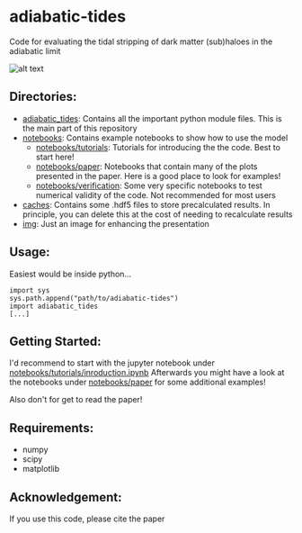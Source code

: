 # adiabatic-tides
Code for evaluating the tidal stripping of dark matter (sub)haloes in the adiabatic limit

![alt text](https://github.com/jstuecker/adiabatic-tides/blob/main/img/tidal_experiment.png)

## Directories:

* [adiabatic_tides](adiabatic_tides): Contains all the important python module files. This is the main part of this repository
* [notebooks](notebooks): Contains example notebooks to show how to use the model
    - [notebooks/tutorials](notebooks/tutorials): Tutorials for introducing the the code. Best to start here!
    - [notebooks/paper](notebooks/paper): Notebooks that contain many of the plots presented in the paper. Here is a good place to look for examples!
    - [notebooks/verification](notebooks/verification): Some very specific notebooks to test numerical validity of the code. Not recommended for most users
* [caches](caches): Contains some .hdf5 files to store precalculated results. In principle, you can delete this at the cost of needing to recalculate results
* [img](img): Just an image for enhancing the presentation

## Usage:
Easiest would be inside python...

```
import sys
sys.path.append("path/to/adiabatic-tides")
import adiabatic_tides
[...]
```

## Getting Started:
I'd recommend to start with the jupyter notebook under [notebooks/tutorials/inroduction.ipynb](notebooks/tutorials/inroduction.ipynb)
Afterwards you might have a look at the notebooks under [notebooks/paper](notebooks/paper) for some additional examples!

Also don't for get to read the paper!

## Requirements:
* numpy
* scipy
* matplotlib

## Acknowledgement:
If you use this code, please cite the paper
